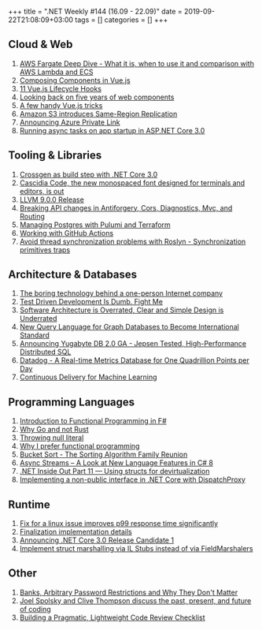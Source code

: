 +++
title = ".NET Weekly #144 (16.09 - 22.09)"
date = 2019-09-22T21:08:09+03:00
tags = []
categories = []
+++

<!--more-->

## Cloud & Web

1. [AWS Fargate Deep Dive - What it is, when to use it and comparison with AWS Lambda and ECS](https://www.learnaws.org/2019/09/14/deep-dive-aws-fargate/)
1. [Composing Components in Vue.js](https://dulisz.com/blog/composing-components-in-vue-js/)
1. [11 Vue.js Lifecycle Hooks](https://medium.com/notonlycss/11-vue-js-lifecycle-hooks-3c8251e1996a)
1. [Looking back on five years of web components](https://bitworking.org/news/2019/07/looking-back-on-five-years-of-web-components)
1. [A few handy Vue.js tricks](https://medium.com/@marko.zunic/a-few-handy-vue-js-tricks-832703cff426)
1. [Amazon S3 introduces Same-Region Replication](https://aws.amazon.com/about-aws/whats-new/2019/09/amazon-s3-introduces-same-region-replication/)
1. [Announcing Azure Private Link](https://azure.microsoft.com/en-us/blog/announcing-azure-private-link/)
1. [Running async tasks on app startup in ASP.NET Core 3.0](https://andrewlock.net/running-async-tasks-on-app-startup-in-asp-net-core-3/)

## Tooling & Libraries

1. [Crossgen as build step with .NET Core 3.0](https://codetherapist.com/blog/netconf-netcore3-crossgen/)
1. [Cascidia Code, the new monospaced font designed for terminals and editors, is out](https://devblogs.microsoft.com/commandline/cascadia-code/)
1. [LLVM 9.0.0 Release](http://lists.llvm.org/pipermail/llvm-dev/2019-September/135304.html)
1. [Breaking API changes in Antiforgery, Cors, Diagnostics, Mvc, and Routing](https://github.com/aspnet/Announcements/issues/387)
1. [Managing Postgres with Pulumi and Terraform](https://www.reillywood.com/blog/pulumi-postgres/)
1. [Working with GitHub Actions](https://jeffrafter.com/working-with-github-actions/)
1. [Avoid thread synchronization problems with Roslyn - Synchronization primitives traps](https://cezarypiatek.github.io/post/avoid-multithreading-traps-p2/)

## Architecture & Databases

1. [The boring technology behind a one-person Internet company](https://broadcast.listennotes.com/the-boring-technology-behind-listen-notes-56697c2e347b)
1. [Test Driven Development Is Dumb. Fight Me](https://itnext.io/test-driven-development-is-dumb-fight-me-a38b3033280c)
1. [Software Architecture is Overrated, Clear and Simple Design is Underrated](https://blog.pragmaticengineer.com/software-architecture-is-overrated/)
1. [New Query Language for Graph Databases to Become International Standard](https://neo4j.com/press-releases/query-language-graph-databases-international-standard/)
1. [Announcing Yugabyte DB 2.0 GA - Jepsen Tested, High-Performance Distributed SQL](https://blog.yugabyte.com/announcing-yugabyte-db-2-0-ga-jepsen-tested-high-performance-distributed-sql/)
1. [Datadog - A Real-time Metrics Database for One Quadrillion Points per Day](https://www.infoq.com/presentations/datadog-metrics-db/)
1. [Continuous Delivery for Machine Learning](https://martinfowler.com/articles/cd4ml.html)

## Programming Languages

1. [Introduction to Functional Programming in F#](https://www.softwarepark.cc/blog/2019/9/12/introduction-to-functional-programming-in-f)
1. [Why Go and not Rust](https://kristoff.it/blog/why-go-and-not-rust/)
1. [Throwing null literal](https://www.tabsoverspaces.com/233800-throwing-null-literal)
1. [Why I prefer functional programming](https://morgenthum.dev/articles/why-prefer-fp)
1. [Bucket Sort - The Sorting Algorithm Family Reunion](https://exceptionnotfound.net/bucket-sort-csharp-the-sorting-algorithm-family-reunion/)
1. [Async Streams – A Look at New Language Features in C# 8](https://blog.jetbrains.com/dotnet/2019/09/16/async-streams-look-new-language-features-c-8/)
1. [.NET Inside Out Part 11 — Using structs for devirtualization](https://blog.adamfurmanek.pl/2019/09/21/net-inside-out-part-11-using-structs-for-devirtualization/)
1. [Implementing a non-public interface in .NET Core with DispatchProxy](https://www.strathweb.com/2019/09/implementing-a-non-public-interface-in-net-core-with-dispatchproxy/)

## Runtime

1. [Fix for a linux issue improves p99 response time significantly](https://twitter.com/KooKiz/status/1173514597061599232?s=09)
1. [Finalization implementation details](https://devblogs.microsoft.com/dotnet/finalization-implementation-details/)
1. [Announcing .NET Core 3.0 Release Candidate 1](https://devblogs.microsoft.com/dotnet/announcing-net-core-3-0-release-candidate-1/)
1. [Implement struct marshalling via IL Stubs instead of via FieldMarshalers](https://github.com/dotnet/coreclr/pull/26340)

## Other

1. [Banks, Arbitrary Password Restrictions and Why They Don't Matter](https://www.troyhunt.com/banks-arbitrary-password-restrictions-and-why-they-dont-matter/)
1. [Joel Spolsky and Clive Thompson discuss the past, present, and future of coding](https://stackoverflow.blog/2019/09/17/joel-spolsky-clive-thompson-discuss-coders-software-programming/?cb=1)
1. [Building a Pragmatic, Lightweight Code Review Checklist](https://blog.submain.com/building-code-review-checklist/)
